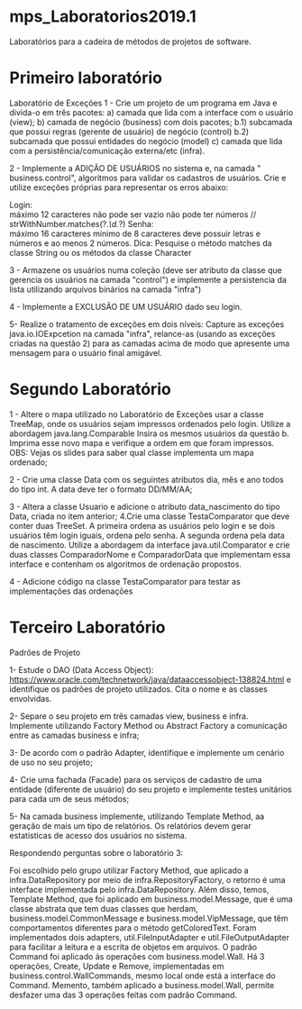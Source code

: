 # mps_Laboratorios2019.1

Laboratórios para a cadeira de métodos de projetos de software.

# Primeiro laboratório
Laboratório de Exceções   1 - Crie um projeto de um programa em Java e divida-o em três pacotes: 
    a) camada que lida com a interface com o usuário (view);
    b) camada de negócio (business) com dois pacotes;
        b.1) subcamada que possui regras (gerente de usuário) de negócio (control)
        b.2) subcamada que possui entidades do negócio (model)
    c) camada que lida com a persistência/comunicação externa/etc (infra).
        
2 - Implemente a ADIÇÃO DE USUÁRIOS no sistema e, na camada " business.control", algoritmos para validar os cadastros de usuários. Crie e utilize exceções próprias para representar os erros abaixo:   

Login:     
    máximo 12 caracteres
        não pode ser vazio
        não pode ter números //  strWithNumber.matches(?.*\\d.*?)
Senha:         
    máximo 16 caracteres
    mínimo de 8 caracteres
    deve possuir letras e números e ao menos 2 números.
Dica: Pesquise o método matches da classe String ou os métodos da classe Character

3 - Armazene os usuários numa coleção (deve ser atributo da classe que gerencia os usuários na camada "control") e implemente a persistencia da lista utilizando arquivos binários na camada "infra") 

4 - Implemente a EXCLUSÃO DE UM USUÁRIO dado seu login.

5- Realize o tratamento de exceções em dois níveis: Capture as exceções java.io.IOExpcetion na camada "infra", relance-as (usando as exceções criadas na questão 2) para as camadas acima de modo que apresente uma mensagem para o usuário final amigável.

# Segundo Laboratório
1 - Altere o mapa utilizado no Laboratório de Exceções usar a classe TreeMap, onde os usuários sejam impressos ordenados pelo login. Utilize a abordagem java.lang.Comparable Insira os mesmos usuários da questão b. Imprima esse novo mapa e verifique a ordem em que foram impressos. OBS: Vejas os slides para saber qual classe implementa um mapa ordenado;

2 - Crie uma classe Data com os seguintes atributos dia, mês e ano todos do tipo int. A data deve ter o formato DD/MM/AA;

3 - Altera a classe Usuario e adicione o atributo data_nascimento do tipo Data, criada no item anterior; 4.Crie uma classe TestaComparator que deve conter duas TreeSet. A primeira ordena as usuários pelo login e se dois usuários têm login iguais, ordena pelo senha. A segunda ordena pela data de nascimento. Utilize a abordagem da interface java.util.Comparator e crie duas classes ComparadorNome e ComparadorData que implementam essa interface e contenham os algoritmos de ordenação propostos.

4 - Adicione código na classe TestaComparator para testar as implementações das ordenações

# Terceiro Laboratório
Padrões de Projeto 

1- Estude o DAO (Data Access Object):
https://www.oracle.com/technetwork/java/dataaccessobject-138824.html e identifique os
padrões de projeto utilizados. Cita o nome e as classes envolvidas.

2- Separe o seu projeto em três camadas view, business e infra. Implemente utilizando Factory
Method ou Abstract Factory a comunicação entre as camadas business e infra;

3- De acordo com o padrão Adapter, identifique e implemente um cenário de uso no seu
projeto;

4- Crie uma fachada (Facade) para os serviços de cadastro de uma entidade (diferente de
usuário) do seu projeto e implemente testes unitários para cada um de seus métodos;

5- Na camada business implemente, utilizando Template Method, aa geração de mais um tipo
de relatórios. Os relatórios devem gerar estatísticas de acesso dos usuários no sistema.

Respondendo perguntas sobre o laboratório 3:
            
Foi escolhido pelo grupo utilizar Factory Method, que aplicado a infra.DataRepository por meio de infra.RepositoryFactory, o  retorno é uma interface implementada pelo infra.DataRepository. Além disso, temos, Template Method, que foi aplicado em            business.model.Message, que é uma classe abstrata que tem duas classes que herdam, business.model.CommonMessage e                   business.model.VipMessage, que têm comportamentos diferentes para o método getColoredText. Foram implementados dois                     adapters, util.FileInputAdapter e util.FileOutputAdapter para facilitar a leitura e a escrita de objetos em arquivos. O                 padrão Command foi aplicado às operações com business.model.Wall. Há 3 operações, Create, Update e Remove, implementadas em             business.control.WallCommands, mesmo local onde está a interface do Command. Memento, também aplicado a business.model.Wall,             permite desfazer uma das 3 operações feitas com  padrão Command.

            
            
